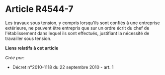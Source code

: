 # Article R4544-7

Les travaux sous tension, y compris lorsqu'ils sont confiés à une entreprise extérieure, ne peuvent être entrepris que sur un
ordre écrit du chef de l'établissement dans lequel ils sont effectués, justifiant la nécessité de travailler sous tension.

**Liens relatifs à cet article**

_Créé par_:

  - Décret n°2010-1118 du 22 septembre 2010 - art. 1
